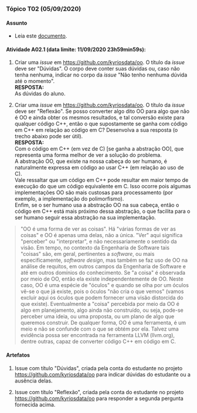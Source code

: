 ### Tópico T02 (**05/09/2020**)

#### Assunto

- Leia este [documento](../media/contexto-poo.pdf).

#### Atividade A02.1 (data limite: **11/09/2020 23h59min59s**):

1. Criar uma _issue_ em https://github.com/kyriosdata/oo. O título da _issue_ deve ser "Dúvidas". O corpo deve conter suas dúvidas ou, caso não tenha nenhuma, indicar no corpo da _issue_ "Não tenho nenhuma dúvida até o momento".
<br>**RESPOSTA:**<br>
As dúvidas do aluno.

1. Criar uma _issue_ em https://github.com/kyriosdata/oo. O título da _issue_ deve ser "Reflexão". Se posso converter algo dito OO para algo que não é OO e ainda obter os mesmos resultados, e tal conversão existe para qualquer código C++, então o que supostamente se ganha com código em C++ em relação ao código em C? Desenvolva a sua resposta (o trecho abaixo pode ser útil).
<br>**RESPOSTA:**<br>
Com o código em C++ (em vez de C) [se ganha a abstração OO], que representa uma forma melhor de ver a solução do problema.<br>
A abstração OO, que existe na nossa cabeça do ser humano, é naturalmente expressa em código ao usar C++ (em relação ao uso de C).<br>
Vale ressaltar que um código em C++ pode resultar em maior tempo de execução do que um código equivalente em C. Isso ocorre pois algumas implementações OO são mais custosas para processamento (por exemplo, a implementação do polimorfismo).<br>
Enfim, se o ser humano usa a abstração OO na sua cabeça, então o código em C++ está mais próximo dessa abstração, o que facilita para o ser humano seguir essa abstração na sua implementação.

> "OO é uma forma de ver as coisas". Há "várias formas de ver as coisas" e OO é apenas uma delas, não a única. "Ver" aqui significa "perceber" ou "interpretar", e não necessariamente o sentido da visão. Em tempo, no contexto da Engenharia de Software tais "coisas" são, em geral, pertinentes a _software_, ou mais especificamente, _software design_, mas também se faz uso de OO na análise de requitos, em outros campos da Engenharia de Software e até em outros domínios do conhecimento. Se "a coisa" é observada por meio de OO, então ela existe independentemente de OO. Neste caso, OO é uma espécie de "óculos" e quando se olha por um óculos vê-se o que já existe, pois o óculos "não cria o que vemos" (vamos excluir aqui os óculos que podem fornecer uma visão distorcida do que existe). Eventualmente a "coisa" percebida por meio da OO é algo em planejamento, algo ainda não construído, ou seja, pode-se perceber uma ideia, ou uma proposta, ou um plano de algo que queremos construir. De qualquer forma, OO é uma ferramenta, é um meio e não se
confunde com o que se obtém por ela. Talvez uma evidência possa ser encontrada na ferramenta LLVM (llvm.org), dentre outras, capaz de converter código C++ em código em C.

#### Artefatos

1. Issue com título "Dúvidas", criada pela conta do estudante no projeto https://github.com/kyriosdata/oo para indicar dúvidas do estudante ou a ausência delas.

1. Issue com título "Reflexão", criada pela conta do estudante no projeto https://github.com/kyriosdata/oo para responder a segunda pergunta fornecida acima.
